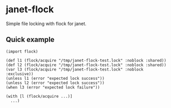 # janet-flock

Simple file locking with flock for janet.

## Quick example
```
(import flock)

(def l1 (flock/acquire "/tmp/janet-flock-test.lock" :noblock :shared))
(def l2 (flock/acquire "/tmp/janet-flock-test.lock" :noblock :shared))
(var l3 (flock/acquire "/tmp/janet-flock-test.lock" :noblock :exclusive))
(unless l1 (error "expected lock success"))
(unless l2 (error "expected lock success"))
(when l3 (error "expected lock failure"))

(with [l (flock/acquire ...)]
  ...)
```

